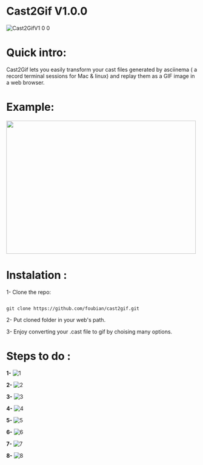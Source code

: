# Cast2Gif V1.0.0
![Cast2GifV1 0 0](https://user-images.githubusercontent.com/19433107/143011270-f7ef76b6-1ded-4883-89aa-5ac1693fe0cd.png)
# Quick intro:

Cast2Gif lets you easily transform your cast files generated by asciinema ( a record terminal sessions for Mac & linux) and replay them as a GIF image in a web browser.

# Example:
<img src="https://user-images.githubusercontent.com/19433107/143024227-e25e780b-038c-4e0c-ac80-2fea0f67ed61.gif" width="500" height="350">

# Instalation :
1- Clone the repo:
```

git clone https://github.com/foubian/cast2gif.git

```
2- Put cloned folder in your web's path.

3- Enjoy converting your .cast file to gif by choising many options.

# Steps to do :
**1-**
![1](https://user-images.githubusercontent.com/19433107/143050956-6d2cfc80-f13d-4b8d-a1cb-c20f8b45b94d.png)

**2-**
![2](https://user-images.githubusercontent.com/19433107/143050964-cf2ff718-5815-4a9c-82bf-852a70f3160a.png)

**3-**
![3](https://user-images.githubusercontent.com/19433107/143050966-21a27486-92bd-4b29-be6c-8da53e81f966.png)

**4-**
![4](https://user-images.githubusercontent.com/19433107/143050970-270a6e0b-7b74-403f-8218-d0d5c600e5d0.png)

**5-**
![5](https://user-images.githubusercontent.com/19433107/143050974-c4e575b8-da96-4b12-b03d-3f559045eb31.png)

**6-**
![6](https://user-images.githubusercontent.com/19433107/143050975-cebdfbe1-1872-4bb4-b00b-95318c39347e.png)

**7-**
![7](https://user-images.githubusercontent.com/19433107/143050976-b8f6cdd8-d701-47d2-804e-4bbe47f4cbc7.png)

**8-**
![8](https://user-images.githubusercontent.com/19433107/143050979-16df8c2f-55a6-45f5-81a9-99d2138f98f9.png)

